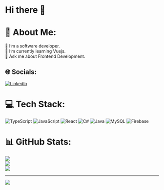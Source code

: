 # Hi there 👋
# 💫 About Me:
🔭 I’m a software developer. <br>🌱 I’m currently learning Vuejs. <br>💬 Ask me about Frontend Development.


## 🌐 Socials:
[![LinkedIn](https://img.shields.io/badge/LinkedIn-%230077B5.svg?logo=linkedin&logoColor=white)](https://linkedin.com/in/https://www.linkedin.com/in/aslisulutas/) 

# 💻 Tech Stack:
![TypeScript](https://img.shields.io/badge/typescript-%23007ACC.svg?style=for-the-badge&logo=typescript&logoColor=white) ![JavaScript](https://img.shields.io/badge/javascript-%23323330.svg?style=for-the-badge&logo=javascript&logoColor=%23F7DF1E) ![React](https://img.shields.io/badge/react-%2320232a.svg?style=for-the-badge&logo=react&logoColor=%2361DAFB) ![C#](https://img.shields.io/badge/c%23-%23239120.svg?style=for-the-badge&logo=csharp&logoColor=white) ![Java](https://img.shields.io/badge/java-%23ED8B00.svg?style=for-the-badge&logo=openjdk&logoColor=white) ![MySQL](https://img.shields.io/badge/mysql-%2300000f.svg?style=for-the-badge&logo=mysql&logoColor=white) ![Firebase](https://img.shields.io/badge/Firebase-039BE5?style=for-the-badge&logo=Firebase&logoColor=white)

# 📊 GitHub Stats:
![](https://github-readme-stats.vercel.app/api?username=aslisulutas&theme=dark&hide_border=false&include_all_commits=false&count_private=false)<br/>
![](https://github-readme-streak-stats.herokuapp.com/?user=aslisulutas&theme=dark&hide_border=false)<br/>
![](https://github-readme-stats.vercel.app/api/top-langs/?username=aslisulutas&theme=dark&hide_border=false&include_all_commits=false&count_private=false&layout=compact)

---
[![](https://visitcount.itsvg.in/api?id=aslisulutas&icon=0&color=0)](https://visitcount.itsvg.in)

<!-- Proudly created with GPRM ( https://gprm.itsvg.in ) -->
